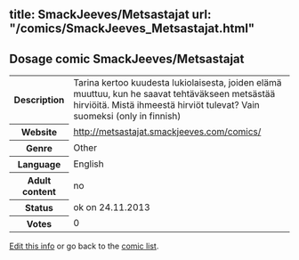 title: SmackJeeves/Metsastajat
url: "/comics/SmackJeeves_Metsastajat.html"
---
Dosage comic SmackJeeves/Metsastajat
-----------------------------------------

<p id="msg"></p>
<script type="text/javascript">
if (window.location.search === '?edit_info_mail=sent_ok') {
  var elem = document.getElementById("msg");
  elem.innerHTML = 'Edited information sucessfully sent for review, which is usually done daily. Thanks!';
  elem.className = 'ok';
}
</script>
<table class="comicinfo">
<tr>
<th>Description</th><td>Tarina kertoo kuudesta lukiolaisesta, joiden elämä muuttuu, kun he saavat tehtäväkseen metsästää hirviöitä. Mistä ihmeestä hirviöt tulevat? Vain suomeksi (only in finnish)</td>
</tr>
<tr>
<th>Website</th><td><a href="http://metsastajat.smackjeeves.com/comics/">http://metsastajat.smackjeeves.com/comics/</a></td>
</tr>
<tr>
<th>Genre</th><td>Other</td>
</tr>
<tr>
<th>Language</th><td>English</td>
</tr>
<tr>
<th>Adult content</th><td>no</td>
</tr>
<tr>
<th>Status</th><td>ok on 24.11.2013</td>
</tr>
<tr>
<th>Votes</th><td>0</td>
</tr>
</table>

[Edit this info](SmackJeeves_Metsastajat_edit.html) or go back to the [comic list](../comic-index.html).
